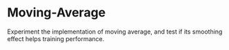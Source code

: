 # Moving-Average
Experiment the implementation of moving average, and test if its smoothing effect helps training performance.
